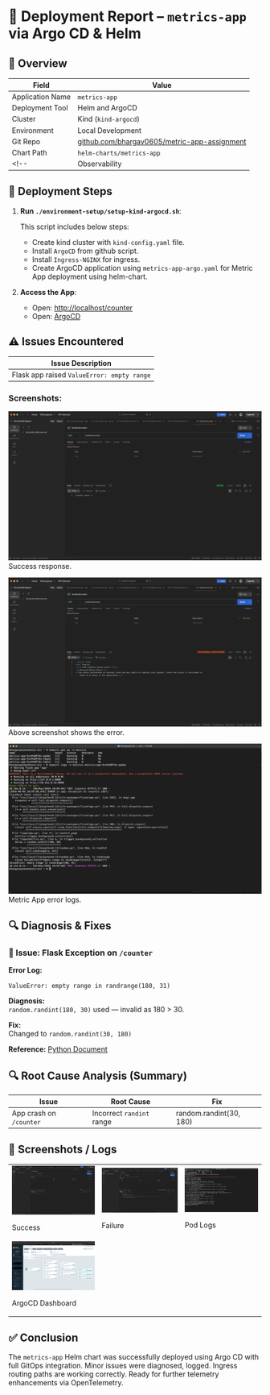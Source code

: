 
# 📄 Deployment Report – `metrics-app` via Argo CD & Helm

## 🧾 Overview

| Field            | Value                                         |
|------------------|-----------------------------------------------|
| Application Name | `metrics-app`                                 |
| Deployment Tool  | Helm and ArgoCD                             |
| Cluster          | Kind (`kind-argocd`)                          |
| Environment      | Local Development                             |
| Git Repo         | [github.com/bhargav0605/metric-app-assignment](https://github.com/bhargav0605/metric-app-assignment) |
| Chart Path       | `helm-charts/metrics-app`                     |
<!-- | Observability    | NGINX Ingress, Prometheus, OpenTelemetry (partial) | -->

## 🚀 Deployment Steps

1. **Run `./environment-setup/setup-kind-argocd.sh`**:

    This script includes below steps:
    - Create kind cluster with `kind-config.yaml` file.
    - Install `ArgoCD` from github script.
    - Install `Ingress-NGINX` for ingress.
    - Create ArgoCD application using `metrics-app-argo.yaml` for Metric App deployment using helm-chart.
   
5. **Access the App**:
    - Open: [http://localhost/counter](http://localhost/counter)
    - Open: [ArgoCD](http://localhost:8080)

## ⚠️ Issues Encountered

| Issue Description                               
|--------------------------------------------------         
| Flask app raised `ValueError: empty range`       

### Screenshots:
![Success Response](./screenshots/Screenshot%202025-05-04%20at%2016.29.31.png)
Success response.

![Internal Server Error](./screenshots/Screenshot%202025-05-04%20at%2016.29.40.png)
Above screenshot shows the error.

![Logs from the metric-app pod](./screenshots/Screenshot%202025-05-04%20at%2016.30.16.png)
Metric App error logs.

## 🔍 Diagnosis & Fixes

### 🐛 Issue: Flask Exception on `/counter`

**Error Log:**
```
ValueError: empty range in randrange(180, 31)
```

**Diagnosis:**  
`random.randint(180, 30)` used — invalid as 180 > 30.

**Fix:**  
Changed to `random.randint(30, 180)`

**Reference:**
[Python Document](https://docs.python.org/3/library/random.html#random.randint)


## 🔍 Root Cause Analysis (Summary)

| Issue                                  | Root Cause                                  | Fix                                       |
|----------------------------------------|---------------------------------------------|--------------------------------------------|
| App crash on `/counter`                | Incorrect `randint` range                   | random.randint(30, 180)                         |

## 📸 Screenshots / Logs

<table>
<tr>
    <td><img src="./screenshots/Screenshot 2025-05-04 at 16.29.31.png" width="250"/>
    <p>Success</p></td>
    <td><img src="./screenshots/Screenshot 2025-05-04 at 16.29.40.png" width="250"/>
    <p>Failure</p></td>
    <td><img src="./screenshots/Screenshot 2025-05-04 at 16.30.16.png" width="250"/>
    <p>Pod Logs</p></td>
</tr>
<tr>
    <td><img src="./screenshots/Screenshot 2025-05-04 at 18.13.07.png" width="250"/>
    <p>ArgoCD Dashboard</p></td>
</tr>
</table>

## ✅ Conclusion

The `metrics-app` Helm chart was successfully deployed using Argo CD with full GitOps integration. Minor issues were diagnosed, logged. Ingress routing paths are working correctly. Ready for further telemetry enhancements via OpenTelemetry.
